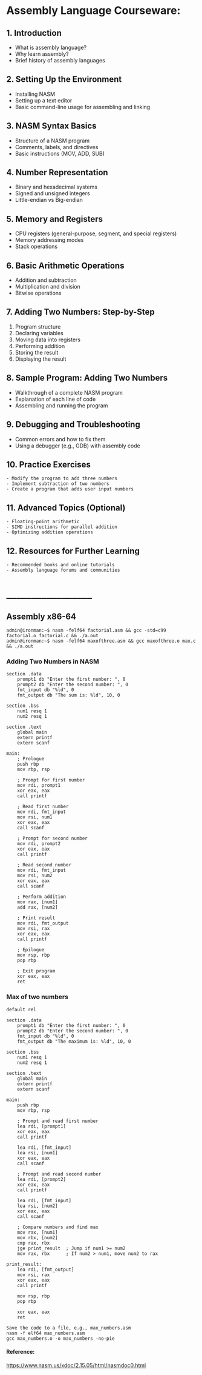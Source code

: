 # Assembly Language Courseware: 

## 1. Introduction
   - What is assembly language?
   - Why learn assembly?
   - Brief history of assembly languages

## 2. Setting Up the Environment
   - Installing NASM
   - Setting up a text editor
   - Basic command-line usage for assembling and linking

## 3. NASM Syntax Basics
   - Structure of a NASM program
   - Comments, labels, and directives
   - Basic instructions (MOV, ADD, SUB)

## 4. Number Representation
   - Binary and hexadecimal systems
   - Signed and unsigned integers
   - Little-endian vs Big-endian

## 5. Memory and Registers
   - CPU registers (general-purpose, segment, and special registers)
   - Memory addressing modes
   - Stack operations

## 6. Basic Arithmetic Operations
   - Addition and subtraction
   - Multiplication and division
   - Bitwise operations

## 7. Adding Two Numbers: Step-by-Step
   1. Program structure
   2. Declaring variables
   3. Moving data into registers
   4. Performing addition
   5. Storing the result
   6. Displaying the result

## 8. Sample Program: Adding Two Numbers
   - Walkthrough of a complete NASM program
   - Explanation of each line of code
   - Assembling and running the program

## 9. Debugging and Troubleshooting
   - Common errors and how to fix them
   - Using a debugger (e.g., GDB) with assembly code

## 10. Practice Exercises
    - Modify the program to add three numbers
    - Implement subtraction of two numbers
    - Create a program that adds user input numbers

## 11. Advanced Topics (Optional)
    - Floating-point arithmetic
    - SIMD instructions for parallel addition
    - Optimizing addition operations

## 12. Resources for Further Learning
    - Recommended books and online tutorials
    - Assembly language forums and communities

# _________________    
## Assembly x86-64

```
admin@ironman:~$ nasm -felf64 factorial.asm && gcc -std=c99 factorial.o factorial.c && ./a.out
admin@ironman:~$ nasm -felf64 maxofthree.asm && gcc maxofthree.o max.c && ./a.out
```

### Adding Two Numbers in NASM
```
section .data
    prompt1 db "Enter the first number: ", 0
    prompt2 db "Enter the second number: ", 0
    fmt_input db "%ld", 0
    fmt_output db "The sum is: %ld", 10, 0

section .bss
    num1 resq 1
    num2 resq 1

section .text
    global main
    extern printf
    extern scanf

main:
    ; Prologue
    push rbp
    mov rbp, rsp

    ; Prompt for first number
    mov rdi, prompt1
    xor eax, eax
    call printf

    ; Read first number
    mov rdi, fmt_input
    mov rsi, num1
    xor eax, eax
    call scanf

    ; Prompt for second number
    mov rdi, prompt2
    xor eax, eax
    call printf

    ; Read second number
    mov rdi, fmt_input
    mov rsi, num2
    xor eax, eax
    call scanf

    ; Perform addition
    mov rax, [num1]
    add rax, [num2]

    ; Print result
    mov rdi, fmt_output
    mov rsi, rax
    xor eax, eax
    call printf

    ; Epilogue
    mov rsp, rbp
    pop rbp

    ; Exit program
    xor eax, eax
    ret   

```

### Max of two numbers

```
default rel

section .data
    prompt1 db "Enter the first number: ", 0
    prompt2 db "Enter the second number: ", 0
    fmt_input db "%ld", 0
    fmt_output db "The maximum is: %ld", 10, 0

section .bss
    num1 resq 1
    num2 resq 1

section .text
    global main
    extern printf
    extern scanf

main:
    push rbp
    mov rbp, rsp

    ; Prompt and read first number
    lea rdi, [prompt1]
    xor eax, eax
    call printf

    lea rdi, [fmt_input]
    lea rsi, [num1]
    xor eax, eax
    call scanf

    ; Prompt and read second number
    lea rdi, [prompt2]
    xor eax, eax
    call printf

    lea rdi, [fmt_input]
    lea rsi, [num2]
    xor eax, eax
    call scanf

    ; Compare numbers and find max
    mov rax, [num1]
    mov rbx, [num2]
    cmp rax, rbx
    jge print_result  ; Jump if num1 >= num2
    mov rax, rbx      ; If num2 > num1, move num2 to rax

print_result:
    lea rdi, [fmt_output]
    mov rsi, rax
    xor eax, eax
    call printf

    mov rsp, rbp
    pop rbp

    xor eax, eax
    ret
```

```
Save the code to a file, e.g., max_numbers.asm
nasm -f elf64 max_numbers.asm
gcc max_numbers.o -o max_numbers -no-pie
```

#### Reference:
https://www.nasm.us/xdoc/2.15.05/html/nasmdoc0.html
